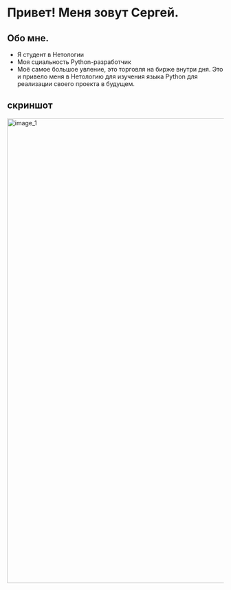 # Привет! Меня зовут Сергей.

## Обо мне.
- Я студент в Нетологии
- Моя сциальность Python-разработчик
- Моё самое большое увление, это торговля на бирже внутри дня. Это и привело меня в Нетологию для изучения языка Python для реализации своего проекта в будущем.

## скриншот
<img width="1920" height="1080" alt="image_1" src="https://github.com/user-attachments/assets/09c5dc1a-4fe5-44ad-a35b-7eca22ec5029" />
